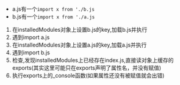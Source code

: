 - a.js有一个`import x from './b.js`
- b.js有一个`import x from './a.js`


1. 在installedModules对象上设置b.js的key,加载b.js并执行
2. 遇到import a.js
3. 在installedModules对象上设置a.js的key,加载a.js并执行
4. 遇到import b.js
5. 检查,发现installedModules上已经存在index.js,直接读对象上缓存的exports(其实这里可能只在exports声明了属性名，并没有赋值)
6. 执行exports上的_console函数(如果属性还没有被赋值就会出错)